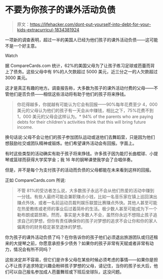 # 不要为你孩子的课外活动负债

> 原文：<https://lifehacker.com/dont-put-yourself-into-debt-for-your-kids-extracurricul-1834381924>

一项新的调查表明，超过一半的美国人已经为他们孩子的课外活动负债——这可能不是一个好主意。

Watch

据 CompareCards.com 统计，62%的美国父母为了让孩子练习足球或芭蕾而背上了债务。这些父母中有 9%的人欠款超过 5000 美元，近三分之一的人欠款超过 3000 美元。

这才是真正有趣的地方。调查报告称，大多数为孩子的课外活动付费的父母——不管他们是否负债——相信这些活动将有助于他们的孩子将来挣钱。

> 你花得越多，你就越有可能认为它会有回报——90%每年花费至少 4，000 美元的父母认为他们的孩子有一天会从中赚钱，相比之下，75%花费不到 1，000 美元的父母会这样认为。*   94% of the parents who are paying debts for their children's activities think that this will bring future income.

换句话说:父母不会让他们的孩子参加团队运动或送他们去舞蹈营，只是因为他们想鼓励社交或团队精神或锻炼。他们希望课外活动会有回报。字面上。

有时这些类型的活动确实有助于孩子将来挣钱。许多孩子因为能打长曲棍球、小提琴或篮球而获得大学奖学金；我 16 年的钢琴课使我学会了合唱伴奏。

但是，并不是每个为支付孩子的活动而负债的父母都能在未来看到这样的回报。

正如 CompareCards.com 所说:

> 不管 81%的受访者怎么说，大多数孩子永远不会从他们热爱的活动中赚到一分钱。有些人最终可能会兼职赚点小钱，比如一名音乐家在镇上巡回演出赚点外快，或者一名前运动员裁判娱乐联盟比赛赚点外快。其他人甚至可能在热爱教练或老师的事业后过着简朴的生活。极少数人甚至可能成为下一个勒布朗或碧昂斯。然而，事实是大多数人不会，虽然你永远不想阻止孩子追求自己的梦想，但你有责任确保你的孩子对梦想的追求不会让你和你的家人偏离你的财务稳定甚至退休的梦想。

你为孩子的课外活动负债了吗？在你告诉你的孩子他们必须退出旅游团队或归还租来的大提琴之前，你愿意承担多少债务？如果你的孩子非常有天赋或者非常有动力，情况会有所不同吗？

这些决定并不容易，但它们是许多父母在某些时候必须考虑的事情——如果你是担心不让孩子追求特定兴趣会粉碎孩子梦想的父母，请记住，当你的孩子长大后，他们可以自己报名参加成人芭蕾舞班或下班后垒球队，这没问题。